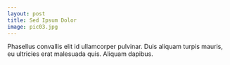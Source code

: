 ```yaml
---
layout: post
title: Sed Ipsum Dolor
image: pic03.jpg
---
```

Phasellus convallis elit id ullamcorper pulvinar. Duis aliquam turpis mauris, eu ultricies erat malesuada quis. Aliquam dapibus.